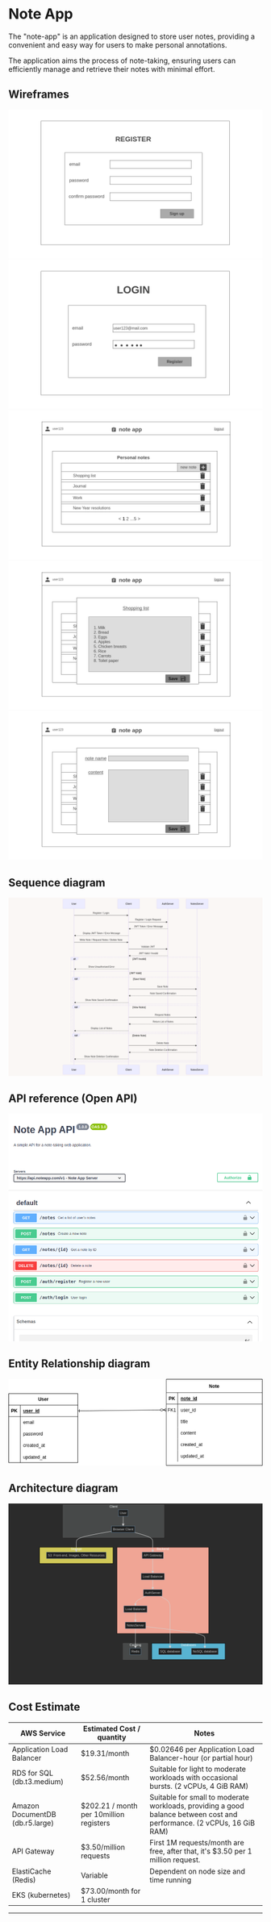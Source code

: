 # Note App

The "note-app" is an application designed to store user notes, providing a convenient and easy way for users to make personal annotations.

The application aims the process of note-taking, ensuring users can efficiently manage and retrieve their notes with minimal effort.

## Wireframes
![](wireframes/1-Register.png)
![](wireframes/2-Login.png)
![](wireframes/3-Home.png)
![](wireframes/4-Notes-details.png)
![](wireframes/5-New-note.png)

## Sequence diagram
![](diagrams/sequence-diagram.png)

## API reference (Open API)
![](open-api/note-api.png)

## Entity Relationship diagram
![](diagrams/entity-relationship-diagram.png)

## Architecture diagram
![](diagrams/architecture-diagram.png)

## Cost Estimate

| AWS Service                     | Estimated Cost / quantity               | Notes                                                                                                                  |
|---------------------------------|-----------------------------------------|------------------------------------------------------------------------------------------------------------------------|
| Application Load Balancer       | $19.31/month                            | $0.02646 per Application Load Balancer-hour (or partial hour)                                                          |
| RDS for SQL (db.t3.medium)      | $52.56/month                            | Suitable for light to moderate workloads with occasional bursts. (2 vCPUs, 4 GiB RAM)                                  |
| Amazon DocumentDB (db.r5.large) | $202.21 / month per 10million registers | Suitable for small to moderate workloads, providing a good balance between cost and performance. (2 vCPUs, 16 GiB RAM) |
| API Gateway                     | $3.50/million requests                  | First 1M requests/month are free, after that, it's $3.50 per 1 million request.                                        |
| ElastiCache (Redis)             | Variable                                | Dependent on node size and time running                                                                                |
| EKS (kubernetes)                | $73.00/month for 1 cluster              |                                                                                                                        |
---
